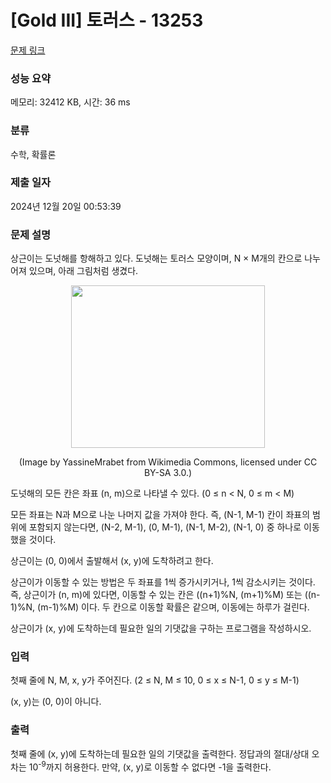 # [Gold III] 토러스 - 13253 

[문제 링크](https://www.acmicpc.net/problem/13253) 

### 성능 요약

메모리: 32412 KB, 시간: 36 ms

### 분류

수학, 확률론

### 제출 일자

2024년 12월 20일 00:53:39

### 문제 설명

<p>상근이는 도넛해를 항해하고 있다. 도넛해는 토러스 모양이며, N × M개의 칸으로 나누어져 있으며, 아래 그림처럼 생겼다.</p>

<p style="text-align:center"><img alt="" src="https://onlinejudgeimages.s3-ap-northeast-1.amazonaws.com/problem/13253/1.png" style="height:260px; width:310px"></p>

<p style="text-align:center">(Image by YassineMrabet from Wikimedia Commons, licensed under CC BY-SA 3.0.)</p>

<p>도넛해의 모든 칸은 좌표 (n, m)으로 나타낼 수 있다. (0 ≤ n < N, 0 ≤ m < M) </p>

<p>모든 좌표는 N과 M으로 나눈 나머지 값을 가져야 한다. 즉, (N-1, M-1) 칸이 좌표의 범위에 포함되지 않는다면, (N-2, M-1), (0, M-1), (N-1, M-2), (N-1, 0) 중 하나로 이동했을 것이다.</p>

<p>상근이는 (0, 0)에서 출발해서 (x, y)에 도착하려고 한다.</p>

<p>상근이가 이동할 수 있는 방법은 두 좌표를 1씩 증가시키거나, 1씩 감소시키는 것이다. 즉, 상근이가 (n, m)에 있다면, 이동할 수 있는 칸은 ((n+1)%N, (m+1)%M) 또는 ((n-1)%N, (m-1)%M) 이다. 두 칸으로 이동할 확률은 같으며, 이동에는 하루가 걸린다.</p>

<p>상근이가 (x, y)에 도착하는데 필요한 일의 기댓값을 구하는 프로그램을 작성하시오.</p>

### 입력 

 <p>첫째 줄에 N, M, x, y가 주어진다. (2 ≤ N, M ≤ 10, 0 ≤ x ≤ N-1, 0 ≤ y ≤ M-1)</p>

<p>(x, y)는 (0, 0)이 아니다. </p>

### 출력 

 <p>첫째 줄에 (x, y)에 도착하는데 필요한 일의 기댓값을 출력한다. 정답과의 절대/상대 오차는 10<sup>-9</sup>까지 허용한다. 만약, (x, y)로 이동할 수 없다면 -1을 출력한다.</p>

